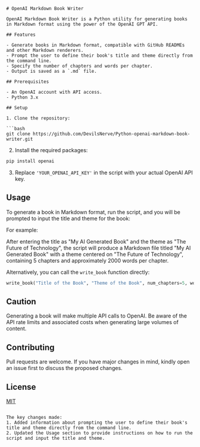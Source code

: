 ```
# OpenAI Markdown Book Writer

OpenAI Markdown Book Writer is a Python utility for generating books in Markdown format using the power of the OpenAI GPT API.

## Features

- Generate books in Markdown format, compatible with GitHub READMEs and other Markdown renderers.
- Prompt the user to define their book's title and theme directly from the command line.
- Specify the number of chapters and words per chapter.
- Output is saved as a `.md` file.

## Prerequisites

- An OpenAI account with API access.
- Python 3.x

## Setup

1. Clone the repository:

```bash
git clone https://github.com/DevilsNerve/Python-openai-markdown-book-writer.git
```

2. Install the required packages:

```bash
pip install openai
```

3. Replace `'YOUR_OPENAI_API_KEY'` in the script with your actual OpenAI API key.

## Usage

To generate a book in Markdown format, run the script, and you will be prompted to input the title and theme for the book:

For example:

After entering the title as "My AI Generated Book" and the theme as "The Future of Technology", the script will produce a Markdown file titled "My AI Generated Book" with a theme centered on "The Future of Technology", containing 5 chapters and approximately 2000 words per chapter.

Alternatively, you can call the `write_book` function directly:

```python
write_book("Title of the Book", "Theme of the Book", num_chapters=5, words_per_chapter=2000)
```

## Caution

Generating a book will make multiple API calls to OpenAI. Be aware of the API rate limits and associated costs when generating large volumes of content.

## Contributing

Pull requests are welcome. If you have major changes in mind, kindly open an issue first to discuss the proposed changes.

## License

[MIT](https://choosealicense.com/licenses/mit/)
```

The key changes made:
1. Added information about prompting the user to define their book's title and theme directly from the command line.
2. Updated the Usage section to provide instructions on how to run the script and input the title and theme.

